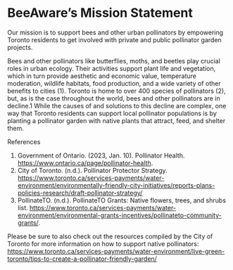 # BeeAware’s Mission Statement 

Our mission is to support bees and other urban pollinators by empowering Toronto residents to get involved with private and public pollinator garden projects.

Bees and other pollinators like butterflies, moths, and beetles play crucial roles in urban ecology. Their activities support plant life and vegetation, which in turn provide aesthetic and economic value, temperature moderation, wildlife habitats, food production, and a wide variety of other benefits to cities (1). Toronto is home to over 400 species of pollinators (2), but, as is the case throughout the world, bees and other pollinators are in decline.1 While the causes of and solutions to this decline are complex, one way that Toronto residents can support local pollinator populations is by planting a pollinator garden with native plants that attract, feed, and shelter them.

References  
1. Government of Ontario. (2023, Jan. 10). Pollinator Health. https://www.ontario.ca/page/pollinator-health.
2. City of Toronto. (n.d.). Pollinator Protector Strategy. https://www.toronto.ca/services-payments/water-environment/environmentally-friendly-city-initiatives/reports-plans-policies-research/draft-pollinator-strategy/
3. PollinateTO. (n.d.). PollinateTO Grants: Native flowers, trees, and shrubs list. https://www.toronto.ca/services-payments/water-environment/environmental-grants-incentives/pollinateto-community-grants/.


Please be sure to also check out the resources compiled by the City of Toronto for more information on how to support native pollinators: https://www.toronto.ca/services-payments/water-environment/live-green-toronto/tips-to-create-a-pollinator-friendly-garden/
